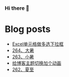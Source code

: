 ### Hi there 👋

<!--
**rebron1900/rebron1900** is a ✨ _special_ ✨ repository because its `README.md` (this file) appears on your GitHub profile.

Here are some ideas to get you started:

- 🔭 I’m currently working on ...
- 🌱 I’m currently learning ...
- 👯 I’m looking to collaborate on ...
- 🤔 I’m looking for help with ...
- 💬 Ask me about ...
- 📫 How to reach me: ...
- 😄 Pronouns: ...
- ⚡ Fun fact: ...
-->



# Blog posts
<!-- BLOG-POST-LIST:START -->
- [Excel单元格做多选下拉框](https://1900.live/exceldan-yuan-ge-zuo-duo-xuan-xia-la-kuang/)
- [264、大暑](https://1900.live/263-xiao-shu-2/)
- [263、小暑](https://1900.live/263-xiao-shu/)
- [给博客主题切换加个动画](https://1900.live/gei-bo-ke-zhu-ti-qie-huan-jia-ge-dong-hua/)
- [262、夏至](https://1900.live/262-xia-zhi/)
<!-- BLOG-POST-LIST:END -->
